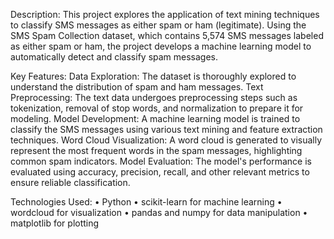 Description:
This project explores the application of text mining techniques to classify SMS messages as either spam or ham (legitimate). Using the SMS Spam Collection dataset, which contains 5,574 SMS messages labeled as either spam or ham, the project develops a machine learning model to automatically detect and classify spam messages.

Key Features:
Data Exploration: The dataset is thoroughly explored to understand the distribution of spam and ham messages.
Text Preprocessing: The text data undergoes preprocessing steps such as tokenization, removal of stop words, and normalization to prepare it for modeling.
Model Development: A machine learning model is trained to classify the SMS messages using various text mining and feature extraction techniques.
Word Cloud Visualization: A word cloud is generated to visually represent the most frequent words in the spam messages, highlighting common spam indicators.
Model Evaluation: The model's performance is evaluated using accuracy, precision, recall, and other relevant metrics to ensure reliable classification.

Technologies Used:
•	Python
•	scikit-learn for machine learning
•	wordcloud for visualization
•	pandas and numpy for data manipulation
•	matplotlib for plotting
